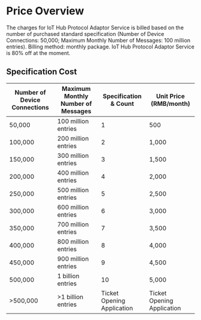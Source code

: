 # Price Overview

 The charges for IoT Hub Protocol Adaptor Service is billed based on the number of purchased standard specification (Number of Device Connections: 50,000; Maximum Monthly Number of Messages: 100 million entries). Billing method: monthly package.
 IoT Hub Protocol Adaptor Service is 80% off at the moment.
 
 ## Specification Cost
 
| Number of Device Connections  | Maximum Monthly Number of Messages   | Specification & Count       | Unit Price (RMB/month) |
| ---------- | -------------- | -------------- | ------------- |
| 50,000        |100 million entries          | 1              |500           |
| 100,000       | 200 million entries          | 2              | 1,000         |
| 150,000       | 300 million entries          | 3              | 1,500         |
| 200,000       | 400 million entries          | 4              | 2,000         |
| 250,000       | 500 million entries          | 5              | 2,500         |
| 300,000       | 600 million entries          | 6              | 3,000         |
| 350,000       | 700 million entries          | 7              | 3,500         |
| 400,000       | 800 million entries          | 8              | 4,000         |
| 450,000       | 900 million entries          | 9              | 4,500         |
| 500,000       | 1 billion entries         | 10             | 5,000         |
| >500,000     | >1 billion entries       | Ticket Opening Application    | Ticket Opening Application   |

